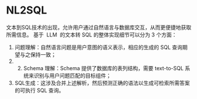 # NL2SQL
文本到SQL技术的出现，允许用户通过自然语言与数据库交互，从而更便捷地获取所需信息。
基于  LLM  的文本转 SQL 的整体实现细节可以分为 3 个方面：
1. 问题理解：自然语言问题是用户意图的语义表示，相应的生成的 SQL 查询期望与之保持一致；
2. 2. Schema 理解：Schema 提供了数据库的表列结构，需要 text-to-SQL 系统来识别与用户问题匹配的目标组件； 
3.  SQL生成：这涉及合并上述解析，然后预测正确的语法以生成可检索所需答案的可执行 SQL 查询。
